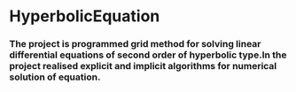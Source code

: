 # HyperbolicEquation
### The project is programmed grid method for solving linear differential equations of second order of hyperbolic type.In the project realised explicit and implicit algorithms for numerical solution of equation. 
